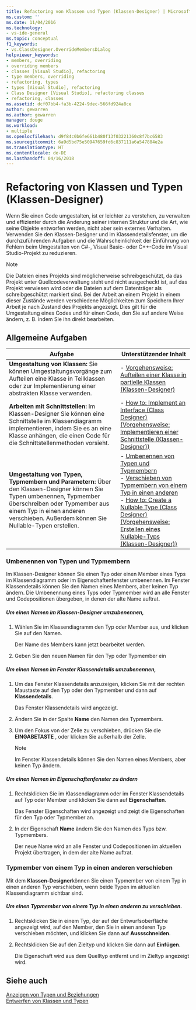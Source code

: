 ```yaml
---
title: Refactoring von Klassen und Typen (Klassen-Designer) | Microsoft-Dokumentation
ms.custom: ''
ms.date: 11/04/2016
ms.technology:
- vs-ide-general
ms.topic: conceptual
f1_keywords:
- vs.ClassDesigner.OverrideMembersDialog
helpviewer_keywords:
- members, overriding
- overriding members
- classes [Visual Studio], refactoring
- type members, overriding
- refactoring, types
- types [Visual Studio], refactoring
- Class Designer [Visual Studio], refactoring classes
- refactoring, classes
ms.assetid: dcf07bb4-fa3b-4224-9dec-566fd924a8ce
author: gewarren
ms.author: gewarren
manager: douge
ms.workload:
- multiple
ms.openlocfilehash: d9f84c0b6fe661b480f13f03221360c8f7bc6583
ms.sourcegitcommit: 6a9d5bd75e50947659fd6c837111a6a547884e2a
ms.translationtype: HT
ms.contentlocale: de-DE
ms.lasthandoff: 04/16/2018
---
```

# <a name="refactoring-classes-and-types-class-designer"></a>Refactoring von Klassen und Typen (Klassen-Designer)

Wenn Sie einen Code umgestalten, ist er leichter zu verstehen, zu verwalten und effizienter durch die Änderung seiner internen Struktur und die Art, wie seine Objekte entworfen werden, nicht aber sein externes Verhalten. Verwenden Sie den Klassen-Designer und im Klassendetailsfenster, um die durchzuführenden Aufgaben und die Wahrscheinlichkeit der Einführung von Fehlern beim Umgestalten von C#-, Visual Basic- oder C++-Code im Visual Studio-Projekt zu reduzieren.

> [!NOTE]
> Die Dateien eines Projekts sind möglicherweise schreibgeschützt, da das Projekt unter Quellcodeverwaltung steht und nicht ausgecheckt ist, auf das Projekt verwiesen wird oder die Dateien auf dem Datenträger als schreibgeschützt markiert sind. Bei der Arbeit an einem Projekt in einem dieser Zustände werden verschiedene Möglichkeiten zum Speichern Ihrer Arbeit je nach Zustand des Projekts angezeigt. Dies gilt für die Umgestaltung eines Codes und für einen Code, den Sie auf andere Weise ändern, z. B. indem Sie ihn direkt bearbeiten.

## <a name="common-tasks"></a>Allgemeine Aufgaben  
  
|Aufgabe|Unterstützender Inhalt|  
|----------|------------------------|  
|**Umgestaltung von Klassen:** Sie können Umgestaltungsvorgänge zum Aufteilen eine Klasse in Teilklassen oder zur Implementierung einer abstrakten Klasse verwenden.|-   [Vorgehensweise: Aufteilen einer Klasse in partielle Klassen (Klassen-Designer)](how-to-split-a-class-into-partial-classes.md)|  
|**Arbeiten mit Schnittstellen:** Im Klassen-Designer Sie können eine Schnittstelle im Klassendiagramm implementieren, indem Sie es an eine Klasse anhängen, die einen Code für die Schnittstellenmethoden vorsieht.|-   [How to: Implement an Interface (Class Designer) (Vorgehensweise: Implementieren einer Schnittstelle (Klassen-Designer))](how-to-implement-an-interface.md)|  
|**Umgestaltung von Typen, Typmembern und Parametern:** Über den Klassen-Designer können Sie Typen umbenennen, Typmember überschreiben oder Typmember aus einem Typ in einen anderen verschieben. Außerdem können Sie Nullable-Typen erstellen.|-   [Umbenennen von Typen und Typmembern](refactoring-classes-and-types.md#RenamingTypesAndMembers)<br />-   [Verschieben von Typmembern von einem Typ in einen anderen](refactoring-classes-and-types.md#MovingTypeMembers)<br />-   [How to: Create a Nullable Type (Class Designer) (Vorgehensweise: Erstellen eines Nullable-Typs (Klassen-Designer))](how-to-create-a-nullable-type.md)|  
  
###  <a name="RenamingTypesAndMembers"></a>Umbenennen von Typen und Typmembern  
Im Klassen-Designer können Sie einen Typ oder einen Member eines Typs im Klassendiagramm oder im Eigenschaftenfenster umbenennen. Im Fenster Klassendetails können Sie den Namen eines Members, aber keinen Typ ändern. Die Umbenennung eines Typs oder Typmember wird an alle Fenster und Codepositionen übergeben, in denen der alte Name auftrat.  
  
##### <a name="to-rename-a-name-in-the-class-designer"></a>Um einen Namen im Klassen-Designer umzubenennen,  
  
1.  Wählen Sie im Klassendiagramm den Typ oder Member aus, und klicken Sie auf den Namen.  
  
     Der Name des Members kann jetzt bearbeitet werden.  
  
2.  Geben Sie den neuen Namen für den Typ oder Typmember ein  
  
##### <a name="to-rename-a-name-in-the-class-details-window"></a>Um einen Namen im Fenster Klassendetails umzubenennen,  
  
1.  Um das Fenster Klassendetails anzuzeigen, klicken Sie mit der rechten Maustaste auf den Typ oder den Typmember und dann auf **Klassendetails**.  
  
     Das Fenster Klassendetails wird angezeigt.  
  
2.  Ändern Sie in der Spalte **Name** den Namen des Typmembers.  
  
3.  Um den Fokus von der Zelle zu verschieben, drücken Sie die **EINGABETASTE** , oder klicken Sie außerhalb der Zelle.  
  
    > [!NOTE]
    >  Im Fenster Klassendetails können Sie den Namen eines Members, aber keinen Typ ändern.  
  
##### <a name="to-rename-a-name-in-the-properties-window"></a>Um einen Namen im Eigenschaftenfenster zu ändern  
  
1.  Rechtsklicken Sie im Klassendiagramm oder im Fenster Klassendetails  auf Typ oder Member und klicken Sie dann auf **Eigenschaften**.  
  
     Das Fenster Eigenschaften wird angezeigt und zeigt die Eigenschaften für den Typ oder Typmember an.  
  
2.  In der Eigenschaft **Name** ändern Sie den Namen des Typs bzw. Typmembers.  
  
     Der neue Name wird an alle Fenster und Codepositionen im aktuellen Projekt übertragen, in dem der alte Name auftrat.  
  
###  <a name="MovingTypeMembers"></a> Typmember von einem Typ in einen anderen verschieben  
Mit dem **Klassen-Designer**können Sie einen Typmember von einem Typ in einen anderen Typ verschieben, wenn beide Typen im aktuellen Klassendiagramm sichtbar sind.  
  
##### <a name="to-move-a-type-member-from-one-type-to-another"></a>Um einen Typmember von einem Typ in einen anderen zu verschieben.  
  
1.  Rechtsklicken Sie in einem Typ, der auf der Entwurfsoberfläche angezeigt wird, auf den Member, den Sie in einen anderen Typ verschieben möchten, und klicken Sie dann auf **Aussschneiden**.  
  
2.  Rechtsklicken Sie auf den Zieltyp und klicken Sie dann auf **Einfügen**.  
  
     Die Eigenschaft wird aus dem Quelltyp entfernt und im Zieltyp angezeigt wird.  
  
## <a name="see-also"></a>Siehe auch
[Anzeigen von Typen und Beziehungen](viewing-types-and-relationships.md)  
[Entwerfen von Klassen und Typen](designing-classes-and-types.md)